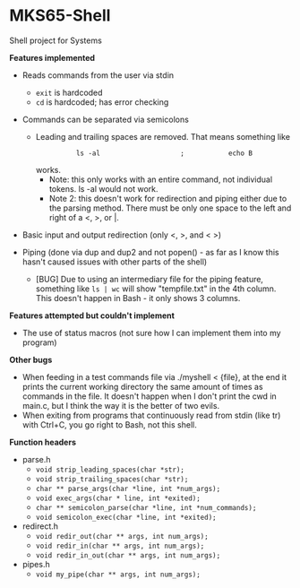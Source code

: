 # MKS65-Shell
Shell project for Systems

**Features implemented**
- Reads commands from the user via stdin
  - ``` exit ``` is hardcoded
  - ``` cd ``` is hardcoded; has error checking
- Commands can be separated via semicolons
  - Leading and trailing spaces are removed. That means something like <pre>```          ls -al                    ;           echo B```</pre> works.
    - Note: this only works with an entire command, not individual tokens. ls         -al would not work.
    - Note 2: this doesn't work for redirection and piping either due to the parsing method. There must be only one space to the left and right of a <, >, or |.

- Basic input and output redirection (only <, >, and < >)
- Piping (done via dup and dup2 and not popen() - as far as I know this hasn't caused issues with other parts of the shell)
  - [BUG] Due to using an intermediary file for the piping feature, something like ``` ls | wc ``` will show "tempfile.txt" in the 4th column. This doesn't happen in Bash - it only shows 3 columns.

**Features attempted but couldn't implement**
- The use of status macros (not sure how I can implement them into my program)

**Other bugs**
- When feeding in a test commands file via ./myshell < {file}, at the end it prints the current working directory the same amount of times as commands in the file. It doesn't happen when I don't print the cwd in main.c, but I think the way it is the better of two evils.
- When exiting from programs that continuously read from stdin (like tr) with Ctrl+C, you go right to Bash, not this shell.

**Function headers**
- parse.h
  - ``` void strip_leading_spaces(char *str); ```
  - ``` void strip_trailing_spaces(char *str); ```
  - ``` char ** parse_args(char *line, int *num_args); ```
  - ``` void exec_args(char * line, int *exited); ```
  - ``` char ** semicolon_parse(char *line, int *num_commands); ```
  - ``` void semicolon_exec(char *line, int *exited); ```
- redirect.h
  - ``` void redir_out(char ** args, int num_args); ```
  - ``` void redir_in(char ** args, int num_args); ```
  - ``` void redir_in_out(char ** args, int num_args); ```
- pipes.h
  - ``` void my_pipe(char ** args, int num_args); ```

